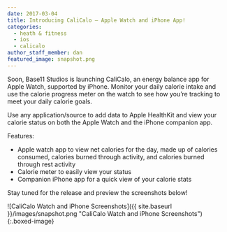 ```yaml
---
date: 2017-03-04
title: Introducing CaliCalo – Apple Watch and iPhone App!
categories:
  - heath & fitness
  - ios
  - calicalo
author_staff_member: dan
featured_image: snapshot.png
---
```


Soon, Base11 Studios is launching CaliCalo, an energy balance app for Apple Watch, supported by iPhone. Monitor your daily calorie intake and use the calorie progress meter on the watch to see how you’re tracking to meet your daily calorie goals.

Use any application/source to add data to Apple HealthKit and view your calorie status on both the Apple Watch and the iPhone companion app.

Features:
* Apple watch app to view net calories for the day, made up of calories consumed, calories burned through activity, and calories burned through rest activity
* Calorie meter to easily view your status
* Companion iPhone app for a quick view of your calorie stats

Stay tuned for the release and preview the screenshots below!

![CaliCalo Watch and iPhone Screenshots]({{ site.baseurl }}/images/snapshot.png "CaliCalo Watch and iPhone Screenshots"){:.boxed-image}
